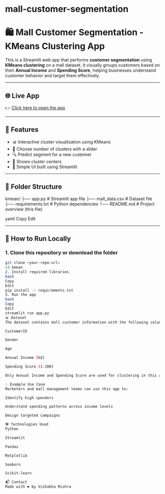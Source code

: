 # mall-customer-segmentation
# 🛍️ Mall Customer Segmentation - KMeans Clustering App

This is a Streamlit web app that performs **customer segmentation** using **KMeans clustering** on a mall dataset. It visually groups customers based on their **Annual Income** and **Spending Score**, helping businesses understand customer behavior and target them effectively.

---

## 🌐 Live App

👉 [Click here to open the app](https://mall-customer-segmentation-cvcebmgwdm3k6jtubuuygi.streamlit.app/)

---

## 📌 Features

- 📊 Interactive cluster visualization using KMeans
- 🎯 Choose number of clusters with a slider
- 🔍 Predict segment for a new customer
- 🧮 Shows cluster centers
- 📁 Simple UI built using Streamlit

---

## 📁 Folder Structure

kmean/
├── app.py # Streamlit app file
├── mall_data.csv # Dataset file
├── requirements.txt # Python dependencies
└── README.md # Project overview (this file)

yaml
Copy
Edit

---

## 🚀 How to Run Locally

### 1. Clone this repository or download the folder
```bash
git clone <your-repo-url>
cd kmean
2. Install required libraries
bash
Copy
Edit
pip install -r requirements.txt
3. Run the app
bash
Copy
Edit
streamlit run app.py
📊 Dataset
The dataset contains mall customer information with the following columns:

CustomerID

Gender

Age

Annual Income (k$)

Spending Score (1-100)

Only Annual Income and Spending Score are used for clustering in this app.

💡 Example Use Case
Marketers and mall management teams can use this app to:

Identify high spenders

Understand spending patterns across income levels

Design targeted campaigns

🛠 Technologies Used
Python

Streamlit

Pandas

Matplotlib

Seaborn

Scikit-learn

📬 Contact
Made with ❤️ by Vishakha Mishra
